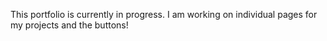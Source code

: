 This portfolio is currently in progress. I am working on individual pages for my projects and the buttons!
